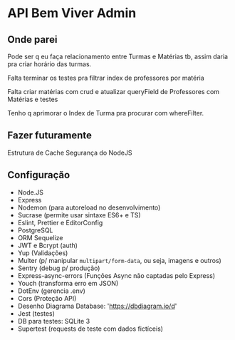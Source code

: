 # API Bem Viver Admin

## Onde parei

Pode ser q eu faça relacionamento entre Turmas e Matérias tb, assim daria
pra criar horário das turmas.

Falta terminar os testes pra filtrar index de professores por matéria

Falta criar matérias com crud e atualizar queryField de Professores com Matérias e testes

Tenho q aprimorar o Index de Turma pra procurar com whereFilter.

## Fazer futuramente

Estrutura de Cache
Segurança do NodeJS

## Configuração

- Node.JS
- Express
- Nodemon (para autoreload no desenvolvimento)
- Sucrase (permite usar sintaxe ES6+ e TS)
- Eslint, Prettier e EditorConfig
- PostgreSQL
- ORM Sequelize
- JWT e Bcrypt (auth)
- Yup (Validações)
- Multer (p/ manipular `multipart/form-data`, ou seja, imagens e outros)
- Sentry (debug p/ produção)
- Express-async-errors (Funções Async não captadas pelo Express)
- Youch (transforma erro em JSON)
- DotEnv (gerencia .env)
- Cors (Proteção API)
- Desenho Diagrama Database: 'https://dbdiagram.io/d'
- Jest (testes)
- DB para testes: SQLite 3
- Supertest (requests de teste com dados fictíceis)
